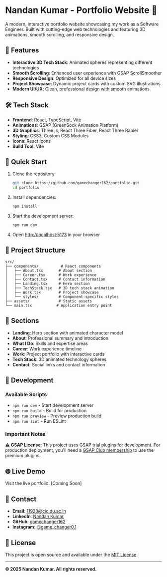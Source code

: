 # Nandan Kumar - Portfolio Website 🚀

A modern, interactive portfolio website showcasing my work as a Software Engineer. Built with cutting-edge web technologies and featuring 3D animations, smooth scrolling, and responsive design.

## 🌟 Features

- **Interactive 3D Tech Stack**: Animated spheres representing different technologies
- **Smooth Scrolling**: Enhanced user experience with GSAP ScrollSmoother
- **Responsive Design**: Optimized for all device sizes
- **Project Showcase**: Dynamic project cards with custom SVG illustrations
- **Modern UI/UX**: Clean, professional design with smooth animations

## 🛠️ Tech Stack

- **Frontend**: React, TypeScript, Vite
- **Animations**: GSAP (GreenSock Animation Platform)
- **3D Graphics**: Three.js, React Three Fiber, React Three Rapier
- **Styling**: CSS3, Custom CSS Modules
- **Icons**: React Icons
- **Build Tool**: Vite

## 🚀 Quick Start

1. Clone the repository:
   ```bash
   git clone https://github.com/gamechanger162/portfolio.git
   cd portfolio
   ```

2. Install dependencies:
   ```bash
   npm install
   ```

3. Start the development server:
   ```bash
   npm run dev
   ```

4. Open [http://localhost:5173](http://localhost:5173) in your browser

## 📁 Project Structure

```
src/
├── components/          # React components
│   ├── About.tsx       # About section
│   ├── Career.tsx      # Work experience
│   ├── Contact.tsx     # Contact information
│   ├── Landing.tsx     # Hero section
│   ├── TechStack.tsx   # 3D tech stack animation
│   ├── Work.tsx        # Project showcase
│   └── styles/         # Component-specific styles
├── assets/             # Static assets
└── main.tsx           # Application entry point
```

## 🎨 Sections

- **Landing**: Hero section with animated character model
- **About**: Professional summary and introduction
- **What I Do**: Skills and expertise areas
- **Career**: Work experience timeline
- **Work**: Project portfolio with interactive cards
- **Tech Stack**: 3D animated technology spheres
- **Contact**: Social links and contact information

## 🔧 Development

### Available Scripts

- `npm run dev` - Start development server
- `npm run build` - Build for production
- `npm run preview` - Preview production build
- `npm run lint` - Run ESLint

### Important Notes

⚠️ **GSAP License**: This project uses GSAP trial plugins for development. For production deployment, you'll need a [GSAP Club membership](https://gsap.com/docs/v3/Installation/) to use the premium plugins.

## 🌐 Live Demo

Visit the live portfolio: [Coming Soon]

## 📧 Contact

- **Email**: 11928@cic.du.ac.in
- **LinkedIn**: [Nandan Kumar](https://www.linkedin.com/in/nandan-kumar-8230ba28b/)
- **GitHub**: [gamechanger162](https://github.com/gamechanger162)
- **Instagram**: [@game_changer0.1](https://www.instagram.com/game_changer0.1)

## 📄 License

This project is open source and available under the [MIT License](LICENSE).

---

**© 2025 Nandan Kumar. All rights reserved.**
